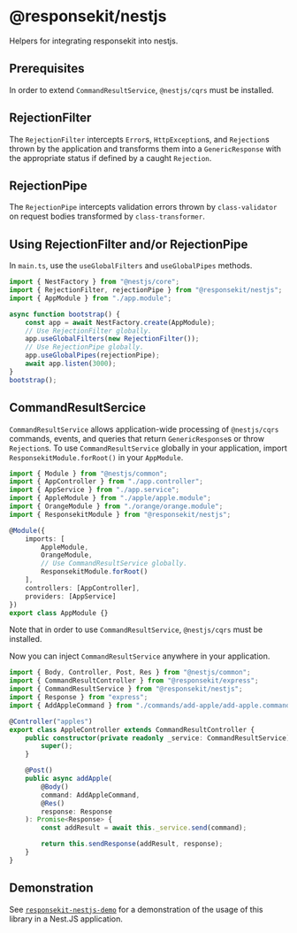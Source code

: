 # @responsekit/nestjs
Helpers for integrating responsekit into nestjs.

## Prerequisites
In order to extend `CommandResultService`, `@nestjs/cqrs` must be installed.

## RejectionFilter
The `RejectionFilter` intercepts `Error`s, `HttpException`s, and `Rejection`s thrown by the application and transforms them into a `GenericResponse` with the appropriate status if defined by a caught `Rejection`.

## RejectionPipe
The `RejectionPipe` intercepts validation errors thrown by `class-validator` on request bodies transformed by `class-transformer`.

## Using RejectionFilter and/or RejectionPipe
In `main.ts`, use the `useGlobalFilters` and `useGlobalPipes` methods.

```ts
import { NestFactory } from "@nestjs/core";
import { RejectionFilter, rejectionPipe } from "@responsekit/nestjs";
import { AppModule } from "./app.module";

async function bootstrap() {
    const app = await NestFactory.create(AppModule);
    // Use RejectionFilter globally.
    app.useGlobalFilters(new RejectionFilter());
    // Use RejectionPipe globally.
    app.useGlobalPipes(rejectionPipe);
    await app.listen(3000);
}
bootstrap();
```

## CommandResultSercice
`CommandResultService` allows application-wide processing of `@nestjs/cqrs` commands, events, and queries that return `GenericResponse`s or throw `Rejection`s. To use `CommandResultService` globally in your application, import `ResponsekitModule.forRoot()` in your `AppModule`.

```ts
import { Module } from "@nestjs/common";
import { AppController } from "./app.controller";
import { AppService } from "./app.service";
import { AppleModule } from "./apple/apple.module";
import { OrangeModule } from "./orange/orange.module";
import { ResponsekitModule } from "@responsekit/nestjs";

@Module({
    imports: [
        AppleModule,
        OrangeModule,
        // Use CommandResultService globally.
        ResponsekitModule.forRoot()
    ],
    controllers: [AppController],
    providers: [AppService]
})
export class AppModule {}
```

Note that in order to use `CommandResultService`, `@nestjs/cqrs` must be installed.

Now you can inject `CommandResultService` anywhere in your application.

```ts
import { Body, Controller, Post, Res } from "@nestjs/common";
import { CommandResultController } from "@responsekit/express";
import { CommandResultService } from "@responsekit/nestjs";
import { Response } from "express";
import { AddAppleCommand } from "./commands/add-apple/add-apple.command";

@Controller("apples")
export class AppleController extends CommandResultController {
    public constructor(private readonly _service: CommandResultService) {
        super();
    }

    @Post()
    public async addApple(
        @Body()
        command: AddAppleCommand,
        @Res()
        response: Response
    ): Promise<Response> {
        const addResult = await this._service.send(command);

        return this.sendResponse(addResult, response);
    }
}
```

## Demonstration
See [`responsekit-nestjs-demo`](https://github.com/IRCraziestTaxi/responsekit-nestjs-demo) for a demonstration of the usage of this library in a Nest.JS application.